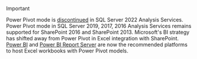 > [!IMPORTANT]
> Power Pivot mode is [discontinued](analysis-services-backward-compatibility.md) in SQL Server 2022 Analysis Services. Power Pivot mode in SQL Server 2019, 2017, 2016 Analysis Services remains supported for SharePoint 2016 and SharePoint 2013. Microsoft's BI strategy has shifted away from Power Pivot in Excel integration with SharePoint. [Power BI](https://powerbi.com/) and [Power BI Report Server](https://powerbi.microsoft.com/report-server/) are now the recommended platforms to host Excel workbooks with Power Pivot models.

